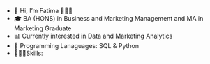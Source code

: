- 👋 Hi, I’m Fatima 🙋🏻‍♀️
- 🎓 BA (HONS) in Business and Marketing Management and MA in Marketing Graduate
- 📊 Currently interested in Data and Marketing Analytics
- 🤖 Programming Lanaguages: SQL & Python
- 👩🏻‍💻Skills: 
<!---
fatima-sharif/fatima-sharif is a ✨ special ✨ repository ecause its `README.md` (this file) appears on your GitHub profile.
You can click the Preview link to take a look at your changes.
--->
